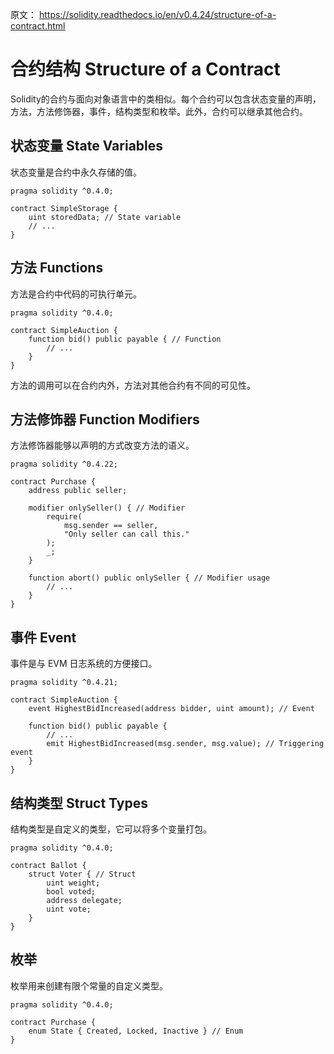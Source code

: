原文： https://solidity.readthedocs.io/en/v0.4.24/structure-of-a-contract.html

# 合约结构 Structure of a Contract

Solidity的合约与面向对象语言中的类相似。每个合约可以包含状态变量的声明，方法，方法修饰器，事件，结构类型和枚举。此外，合约可以继承其他合约。

## 状态变量 State Variables

状态变量是合约中永久存储的值。


```
pragma solidity ^0.4.0;

contract SimpleStorage {
    uint storedData; // State variable
    // ...
}
```

## 方法 Functions

方法是合约中代码的可执行单元。


```
pragma solidity ^0.4.0;

contract SimpleAuction {
    function bid() public payable { // Function
        // ...
    }
}
```

方法的调用可以在合约内外，方法对其他合约有不同的可见性。

## 方法修饰器 Function Modifiers

方法修饰器能够以声明的方式改变方法的语义。

```
pragma solidity ^0.4.22;

contract Purchase {
    address public seller;

    modifier onlySeller() { // Modifier
        require(
            msg.sender == seller,
            "Only seller can call this."
        );
        _;
    }

    function abort() public onlySeller { // Modifier usage
        // ...
    }
}
```

## 事件 Event

事件是与 EVM 日志系统的方便接口。

```
pragma solidity ^0.4.21;

contract SimpleAuction {
    event HighestBidIncreased(address bidder, uint amount); // Event

    function bid() public payable {
        // ...
        emit HighestBidIncreased(msg.sender, msg.value); // Triggering event
    }
}
```

## 结构类型 Struct Types

结构类型是自定义的类型，它可以将多个变量打包。

```
pragma solidity ^0.4.0;

contract Ballot {
    struct Voter { // Struct
        uint weight;
        bool voted;
        address delegate;
        uint vote;
    }
}
```

## 枚举

枚举用来创建有限个常量的自定义类型。

```
pragma solidity ^0.4.0;

contract Purchase {
    enum State { Created, Locked, Inactive } // Enum
}
```
